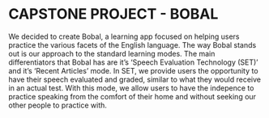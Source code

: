 # CAPSTONE PROJECT - BOBAL

We decided to create Bobal, a learning app focused on helping users practice the various facets of the English language. The way Bobal stands out is our approach to the standard learning modes. The main differentiators that Bobal has are it’s ‘Speech Evaluation Technology (SET)’ and it’s ‘Recent Articles’ mode. In SET, we provide users the opportunity to have their speech evaluated and graded, similar to what they would receive in an actual test. With this mode, we allow users to have the indepence to practice speaking from the comfort of their home and without seeking our other people to practice with. 
